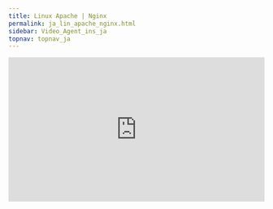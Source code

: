 ```yaml
---
title: Linux Apache | Nginx
permalink: ja_lin_apache_nginx.html
sidebar: Video_Agent_ins_ja
topnav: topnav_ja
---
```


<style>.embed-container { position: relative; padding-bottom: 56.25%; height: 0; overflow: hidden; max-width: 100%; } .embed-container iframe, .embed-container object, .embed-container embed { position: absolute; top: 0; left: 0; width: 100%; height: 100%; }</style><div class='embed-container'><iframe src='https://www.youtube.com/embed/wn_Y7B_CHrQ' frameborder='0' allowfullscreen></iframe></div>